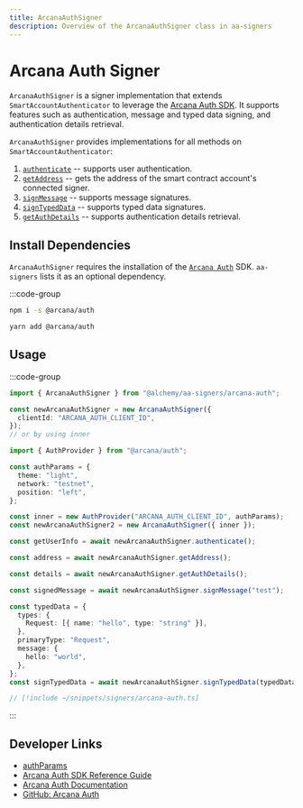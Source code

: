 ```yaml
---
title: ArcanaAuthSigner
description: Overview of the ArcanaAuthSigner class in aa-signers
---
```


# Arcana Auth Signer

`ArcanaAuthSigner` is a signer implementation that extends `SmartAccountAuthenticator` to leverage the [Arcana Auth SDK](https://docs.arcana.network). It supports features such as authentication, message and typed data signing, and authentication details retrieval.

`ArcanaAuthSigner` provides implementations for all methods on `SmartAccountAuthenticator`:

1.  [`authenticate`](/packages/aa-signers/arcana-auth/authenticate) -- supports user authentication.
2.  [`getAddress`](/packages/aa-signers/arcana-auth/getAddress) -- gets the address of the smart contract account's connected signer.
3.  [`signMessage`](/packages/aa-signers/arcana-auth/signMessage) -- supports message signatures.
4.  [`signTypedData`](/packages/aa-signers/arcana-auth/signTypedData) -- supports typed data signatures.
5.  [`getAuthDetails`](/packages/aa-signers/arcana-auth/getAuthDetails) -- supports authentication details retrieval.

## Install Dependencies

`ArcanaAuthSigner` requires the installation of the [`Arcana Auth`](https://www.npmjs.com/package/@arcana/auth) SDK. `aa-signers` lists it as an optional dependency.

:::code-group

```bash [npm]
npm i -s @arcana/auth
```

```bash [yarn]
yarn add @arcana/auth
```

## Usage

:::code-group

```ts [example.ts]
import { ArcanaAuthSigner } from "@alchemy/aa-signers/arcana-auth";

const newArcanaAuthSigner = new ArcanaAuthSigner({
  clientId: "ARCANA_AUTH_CLIENT_ID",
});
// or by using inner

import { AuthProvider } from "@arcana/auth";

const authParams = {
  theme: "light",
  network: "testnet",
  position: "left",
};

const inner = new AuthProvider("ARCANA_AUTH_CLIENT_ID", authParams);
const newArcanaAuthSigner2 = new ArcanaAuthSigner({ inner });

const getUserInfo = await newArcanaAuthSigner.authenticate();

const address = await newArcanaAuthSigner.getAddress();

const details = await newArcanaAuthSigner.getAuthDetails();

const signedMessage = await newArcanaAuthSigner.signMessage("test");

const typedData = {
  types: {
    Request: [{ name: "hello", type: "string" }],
  },
  primaryType: "Request",
  message: {
    hello: "world",
  },
};
const signTypedData = await newArcanaAuthSigner.signTypedData(typedData);
```

```ts [arcana-auth.ts]
// [!include ~/snippets/signers/arcana-auth.ts]
```

:::

## Developer Links

- [authParams](https://authsdk-ref-guide.netlify.app/interfaces/constructorparams)
- [Arcana Auth SDK Reference Guide](https://authsdk-ref-guide.netlify.app/)
- [Arcana Auth Documentation](https://docs.arcana.network)
- [GitHub: Arcana Auth](https://github.com/arcana-network/auth)
